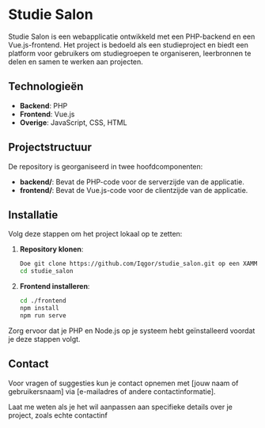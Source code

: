 
# Studie Salon

Studie Salon is een webapplicatie ontwikkeld met een PHP-backend en een Vue.js-frontend. Het project is bedoeld als een studieproject en biedt een platform voor gebruikers om studiegroepen te organiseren, leerbronnen te delen en samen te werken aan projecten.

## Technologieën

- **Backend**: PHP  
- **Frontend**: Vue.js  
- **Overige**: JavaScript, CSS, HTML

## Projectstructuur

De repository is georganiseerd in twee hoofdcomponenten:

- **backend/**: Bevat de PHP-code voor de serverzijde van de applicatie.
- **frontend/**: Bevat de Vue.js-code voor de clientzijde van de applicatie.

##  Installatie

Volg deze stappen om het project lokaal op te zetten:

1. **Repository klonen**:
   ```bash
   Doe git clone https://github.com/Iqgor/studie_salon.git op een XAMMP server in de htdocs
   cd studie_salon
2. **Frontend installeren**:
   ```bash
   cd ./frontend
   npm install 
   npm run serve
Zorg ervoor dat je PHP en Node.js op je systeem hebt geïnstalleerd voordat je deze stappen volgt.

## Contact

   Voor vragen of suggesties kun je contact opnemen met [jouw naam of gebruikersnaam] via [e-mailadres of andere contactinformatie].


Laat me weten als je het wil aanpassen aan specifieke details over je project, zoals echte contactinf
